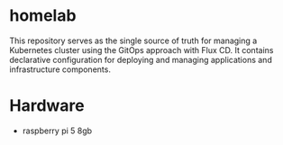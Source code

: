 # homelab

This repository serves as the single source of truth for managing a Kubernetes cluster using the GitOps approach with Flux CD. It contains declarative configuration for deploying and managing applications and infrastructure components.

# Hardware

- raspberry pi 5 8gb
